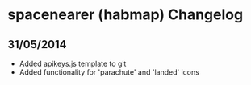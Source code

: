 spacenearer (habmap) Changelog
=================

## 31/05/2014

* Added apikeys.js template to git
* Added functionality for 'parachute' and 'landed' icons
